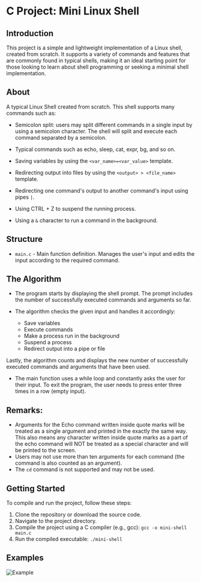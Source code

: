 # C Project: Mini Linux Shell

## Introduction

This project is a simple and lightweight implementation of a Linux shell, created from scratch. It supports a variety of commands and features that are commonly found in typical shells, making it an ideal starting point for those looking to learn about shell programming or seeking a minimal shell implementation.

## About

A typical Linux Shell created from scratch. This shell supports many commands such as:

- Semicolon split: users may split different commands in a single input by using a semicolon character. The shell will split and execute each command separated by a semicolon.

- Typical commands such as echo, sleep, cat, expr, bg, and so on.

- Saving variables by using the `<var_name>=<var_value>` template.

- Redirecting output into files by using the `<output> > <file_name>` template.

- Redirecting one command's output to another command's input using pipes `|`.

- Using CTRL + Z to suspend the running process.

- Using a `&` character to run a command in the background.

## Structure

- `main.c` - Main function definition. Manages the user's input and edits the input according to the required command.

## The Algorithm

- The program starts by displaying the shell prompt. The prompt includes the number of successfully executed commands and arguments so far.

- The algorithm checks the given input and handles it accordingly:

  - Save variables 
  - Execute commands
  - Make a process run in the background
  - Suspend a process
  - Redirect output into a pipe or file

Lastly, the algorithm counts and displays the new number of successfully executed commands and arguments that have been used.

- The main function uses a while loop and constantly asks the user for their input. To exit the program, the user needs to press enter three times in a row (empty input).

## Remarks:

- Arguments for the Echo command written inside quote marks will be treated as a single argument and printed in the exactly the same way. This also means any character written inside quote marks as a part of the echo command will NOT be treated as a special character and will be printed to the screen. 
- Users may not use more than ten arguments for each command (the command is also counted as an argument).
- The `cd` command is not supported and may not be used.

## Getting Started

To compile and run the project, follow these steps:

1. Clone the repository or download the source code.
2. Navigate to the project directory.
3. Compile the project using a C compiler (e.g., gcc): `gcc -o mini-shell main.c`
4. Run the compiled executable: `./mini-shell`

## Examples

![Example](https://user-images.githubusercontent.com/106623821/235354286-924912b4-0c5b-45d0-b8d3-764a976fb7b7.png)
